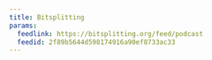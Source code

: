 ```yaml
---
title: Bitsplitting
params:
  feedlink: https://bitsplitting.org/feed/podcast
  feedid: 2f89b5644d598174916a90ef8733ac33
---
```

